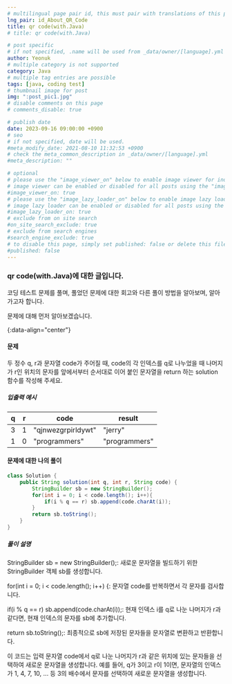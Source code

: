 ```yaml
---
# multilingual page pair id, this must pair with translations of this page. (This name must be unique)
lng_pair: id_About_QR_Code
title: qr code(with.Java)
# title: qr code(with.Java)

# post specific
# if not specified, .name will be used from _data/owner/[language].yml
author: Yeonuk
# multiple category is not supported
category: Java
# multiple tag entries are possible
tags: [java, coding test]
# thumbnail image for post
img: ":post_pic1.jpg"
# disable comments on this page
# comments_disable: true

# publish date
date: 2023-09-16 09:00:00 +0900
# seo
# if not specified, date will be used.
#meta_modify_date: 2021-08-10 11:32:53 +0900
# check the meta_common_description in _data/owner/[language].yml
#meta_description: ""

# optional
# please use the "image_viewer_on" below to enable image viewer for individual pages or posts (_posts/ or [language]/_posts folders).
# image viewer can be enabled or disabled for all posts using the "image_viewer_posts: true" setting in _data/conf/main.yml.
#image_viewer_on: true
# please use the "image_lazy_loader_on" below to enable image lazy loader for individual pages or posts (_posts/ or [language]/_posts folders).
# image lazy loader can be enabled or disabled for all posts using the "image_lazy_loader_posts: true" setting in _data/conf/main.yml.
#image_lazy_loader_on: true
# exclude from on site search
#on_site_search_exclude: true
# exclude from search engines
#search_engine_exclude: true
# to disable this page, simply set published: false or delete this file
#published: false
---
```


<!-- outline-start -->

### qr code(with.Java)에 대한 글입니다.

코딩 테스트 문제를 풀며, 풀었던 문제에 대한 회고와 다른 풀이 방법을 알아보며, 알아가고자 합니다.

문제에 대해 먼저 알아보겠습니다.

{:data-align="center"}

<!-- outline-end -->

#### 문제

두 정수 q, r과 문자열 code가 주어질 때, code의 각 인덱스를 q로 나누었을 때 나머지가 r인 위치의 문자를 앞에서부터 순서대로 이어 붙인 문자열을 return 하는 solution 함수를 작성해 주세요.

##### 입출력 예시

| q   | r   | code               | result        |
| --- | --- | ------------------ | ------------- |
| 3   | 1   | "qjnwezgrpirldywt" | "jerry"       |
| 1   | 0   | "programmers"      | "programmers" |

<!-- | i   | arr[i] | stk     |
| --- | ------ | ------- |
| 0   | 1      | []      |
| 1   | 4      | [1]     | -->

#### 문제에 대한 나의 풀이

```java
class Solution {
    public String solution(int q, int r, String code) {
        StringBuilder sb = new StringBuilder();
        for(int i = 0; i < code.length(); i++){
            if(i % q == r) sb.append(code.charAt(i));
        }
        return sb.toString();
    }
}
```

##### 풀이 설명

StringBuilder sb = new StringBuilder();: 새로운 문자열을 빌드하기 위한 StringBuilder 객체 sb를 생성합니다.

for(int i = 0; i < code.length(); i++) {: 문자열 code를 반복하면서 각 문자를 검사합니다.

if(i % q == r) sb.append(code.charAt(i));: 현재 인덱스 i를 q로 나눈 나머지가 r과 같다면, 현재 인덱스의 문자를 sb에 추가합니다.

return sb.toString();: 최종적으로 sb에 저장된 문자들을 문자열로 변환하고 반환합니다.

이 코드는 입력 문자열 code에서 q로 나눈 나머지가 r과 같은 위치에 있는 문자들을 선택하여 새로운 문자열을 생성합니다. 예를 들어, q가 3이고 r이 1이면, 문자열의 인덱스가 1, 4, 7, 10, ... 등 3의 배수에서 문자를 선택하여 새로운 문자열을 생성합니다.
